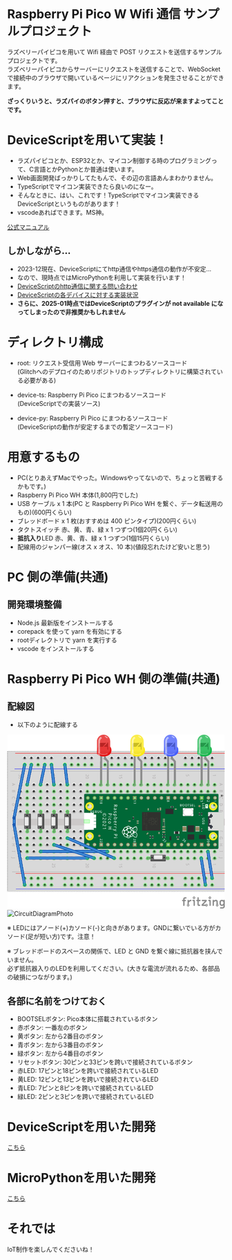 # Raspberry Pi Pico W Wifi 通信 サンプルプロジェクト

ラズベリーパイピコを用いて Wifi 経由で POST リクエストを送信するサンプルプロジェクトです。  
ラズベリーパイピコからサーバーにリクエストを送信することで、WebSocket で接続中のブラウザで開いているページにリアクションを発生させることができます。

**ざっくりいうと、ラズパイのボタン押すと、ブラウザに反応が来ますよってことです。**

# DeviceScriptを用いて実装！

- ラズパイピコとか、ESP32とか、マイコン制御する時のプログラミングって、C言語とかPythonとか普通は使います。
- Web画面開発ばっかりしてたもんで、その辺の言語あんまわかりません。
- TypeScriptでマイコン実装できたら良いのになー。
- そんなときに、はい、これです！TypeScriptでマイコン実装できるDeviceScriptというものがあります！
- vscodeあればできます。MS神。

[公式マニュアル](https://microsoft.github.io/devicescript/getting-started)

## しかしながら...

- 2023-12現在、DeviceScriptにてhttp通信やhttps通信の動作が不安定...
- なので、現時点ではMicroPythonを利用して実装を行います！
- [DeviceScriptのhttp通信に関する問い合わせ](https://github.com/microsoft/devicescript/discussions/660)
- [DeviceScriptの各デバイスに対する実装状況](https://microsoft.github.io/devicescript/devices#implementation-status)
- **さらに、2025-01時点ではDeviceScriptのプラグインが not available になってしまったので非推奨かもしれません**

# ディレクトリ構成

- root: リクエスト受信用 Web サーバーにまつわるソースコード  
  (Glitchへのデプロイのためリポジトリのトップディレクトリに構築されている必要がある)

- device-ts: Raspberry Pi Pico にまつわるソースコード  
  (DeviceScriptでの実装ソース)

- device-py: Raspberry Pi Pico にまつわるソースコード  
  (DeviceScriptの動作が安定するまでの暫定ソースコード)

# 用意するもの

- PC(とりあえずMacでやった。Windowsやってないので、ちょっと苦戦するかもです。)
- Raspberry Pi Pico WH 本体(1,800円でした)
- USB ケーブル x 1 本(PC と Raspberry Pi Pico WH を繋ぐ、データ転送用のもの)(600円くらい)
- ブレッドボード x 1 枚(おすすめは 400 ピンタイプ)(200円くらい)
- タクトスイッチ 赤、黄、青、緑 x 1 つずつ(1個20円くらい)
- **抵抗入り**LED 赤、黄、青、緑 x 1 つずつ(1個15円くらい)
- 配線用のジャンパー線(オス x オス、10 本)(値段忘れたけど安いと思う)

# PC 側の準備(共通)

## 開発環境整備

- Node.js 最新版をインストールする
- corepack を使って yarn を有効にする
- rootディレクトリで yarn を実行する
- vscode をインストールする

# Raspberry Pi Pico WH 側の準備(共通)

## 配線図

- 以下のように配線する

![CircuitDiagramImage](/circuit-diagram/image.png)
![CircuitDiagramPhoto](/circuit-diagram/photo.png)

※ LEDにはアノード(+)カソード(-)と向きがあります。GNDに繋いでいる方がカソード(足が短い方)です。注意！

※ ブレッドボードのスペースの関係で、LED と GND を繋ぐ線に抵抗器を挟んでいません。  
必ず抵抗器入りのLEDを利用してください。(大きな電流が流れるため、各部品の破損につながります。)

## 各部に名前をつけておく

- BOOTSELボタン: Pico本体に搭載されているボタン
- 赤ボタン: 一番左のボタン
- 黄ボタン: 左から2番目のボタン
- 青ボタン: 左から3番目のボタン
- 緑ボタン: 左から4番目のボタン
- リセットボタン: 30ピンと33ピンを跨いで接続されているボタン
- 赤LED: 17ピンと18ピンを跨いで接続されているLED
- 黄LED: 12ピンと13ピンを跨いで接続されているLED
- 青LED: 7ピンと8ピンを跨いで接続されているLED
- 緑LED: 2ピンと3ピンを跨いで接続されているLED

# DeviceScriptを用いた開発

[こちら](./device-ts/README.md)

# MicroPythonを用いた開発

[こちら](./device-py/README.md)

# それでは

IoT制作を楽しんでくださいね！
